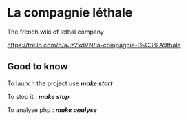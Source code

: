 # La compagnie léthale
The french wiki of lethal company

https://trello.com/b/aJz2xdVN/la-compagnie-l%C3%A9thale

## Good to know

To launch the project use ***make start***

To stop it : ***make stop***

To analyse php : ***make analyse***
